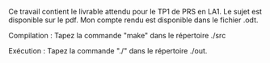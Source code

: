 Ce travail contient le livrable attendu pour le TP1 de PRS en LA1.
Le sujet est disponible sur le pdf.
Mon compte rendu est disponible dans le fichier .odt.

Compilation :
Tapez la commande "make" dans le répertoire ./src

Exécution : 
Tapez la commande "./<nomexecutable>" dans le répertoire ./out.
